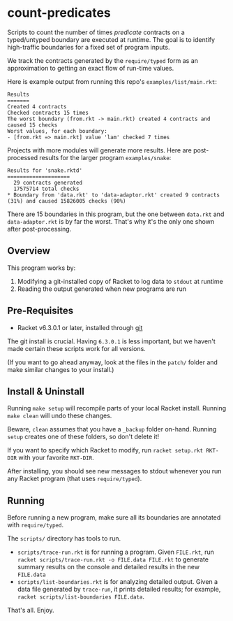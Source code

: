 count-predicates
===

Scripts to count the number of times _predicate_ contracts on a typed/untyped boundary are executed at runtime.
The goal is to identify high-traffic boundaries for a fixed set of program inputs.

We track the contracts generated by the `require/typed` form as an approximation to getting an exact flow of run-time values.

Here is example output from running this repo's `examples/list/main.rkt`:
```
Results
=======
Created 4 contracts
Checked contracts 15 times
The worst boundary (from.rkt -> main.rkt) created 4 contracts and caused 15 checks
Worst values, for each boundary:
- [from.rkt => main.rkt] value 'lam' checked 7 times
```

Projects with more modules will generate more results.
Here are post-processed results for the larger program `examples/snake`:
```
Results for 'snake.rktd'
====================
  29 contracts generated
  17575714 total checks
* Boundary from 'data.rkt' to 'data-adaptor.rkt' created 9 contracts (31%) and caused 15826005 checks (90%)
```

There are 15 boundaries in this program, but the one between `data.rkt` and `data-adaptor.rkt` is by far the worst.
That's why it's the only one shown after post-processing.


Overview
---

This program works by:
1. Modifying a git-installed copy of Racket to log data to `stdout` at runtime
2. Reading the output generated when new programs are run


Pre-Requisites
---
- Racket v6.3.0.1 or later, installed through [git](http://github.com/racket/racket)

The git install is crucial.
Having `6.3.0.1` is less important, but we haven't made certain these scripts work for all versions.

(If you want to go ahead anyway, look at the files in the `patch/` folder and make similar changes to your install.)


Install & Uninstall
---

Running `make setup` will recompile parts of your local Racket install.
Running `make clean` will undo these changes.

Beware, `clean` assumes that you have a `_backup` folder on-hand.
Running `setup` creates one of these folders, so don't delete it!

If you want to specify which Racket to modify, run `racket setup.rkt RKT-DIR` with your favorite `RKT-DIR`.

After installing, you should see new messages to stdout whenever you run any Racket program (that uses `require/typed`).


Running
---

Before running a new program, make sure all its boundaries are annotated with `require/typed`.

The `scripts/` directory has tools to run.
- `scripts/trace-run.rkt` is for running a program.
  Given `FILE.rkt`, run `racket scripts/trace-run.rkt -o FILE.data FILE.rkt` to generate summary results on the console and detailed results in the new `FILE.data`
- `scripts/list-boundaries.rkt` is for analyzing detailed output.
  Given a data file generated by `trace-run`, it prints detailed results; for example, `racket scripts/list-boundaries FILE.data`.



That's all. Enjoy.
